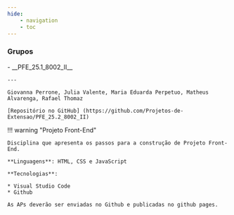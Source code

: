 ```yaml
---
hide:
    - navigation
    - toc
---
```


### Grupos

<div class="grid cards" style="grid-template-columns: repeat(2, 1fr); background: var(--md-default-bg-color);" markdown>
- __PFE_25.1_8002_II__

    ---

    Giovanna Perrone, Julia Valente, Maria Eduarda Perpetuo, Matheus Alvarenga, Rafael Thomaz

    [Repositório no GitHub] (https://github.com/Projetos-de-Extensao/PFE_25.2_8002_II)
</div>

!!! warning "Projeto Front-End"

    Disciplina que apresenta os passos para a construção de Projeto Front-End.

    **Linguagens**: HTML, CSS e JavaScript

    **Tecnologias**:

    * Visual Studio Code
    * Github

    As APs deverão ser enviadas no Github e publicadas no github pages.





